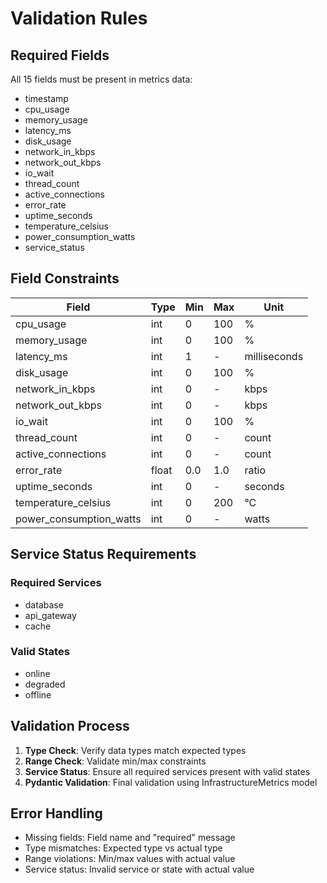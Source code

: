 # Validation Rules

## Required Fields

All 15 fields must be present in metrics data:

- timestamp
- cpu_usage
- memory_usage  
- latency_ms
- disk_usage
- network_in_kbps
- network_out_kbps
- io_wait
- thread_count
- active_connections
- error_rate
- uptime_seconds
- temperature_celsius
- power_consumption_watts
- service_status

## Field Constraints

| Field | Type | Min | Max | Unit |
|-------|------|-----|-----|------|
| cpu_usage | int | 0 | 100 | % |
| memory_usage | int | 0 | 100 | % |
| latency_ms | int | 1 | - | milliseconds |
| disk_usage | int | 0 | 100 | % |
| network_in_kbps | int | 0 | - | kbps |
| network_out_kbps | int | 0 | - | kbps |
| io_wait | int | 0 | 100 | % |
| thread_count | int | 0 | - | count |
| active_connections | int | 0 | - | count |
| error_rate | float | 0.0 | 1.0 | ratio |
| uptime_seconds | int | 0 | - | seconds |
| temperature_celsius | int | 0 | 200 | °C |
| power_consumption_watts | int | 0 | - | watts |

## Service Status Requirements

### Required Services
- database
- api_gateway  
- cache

### Valid States
- online
- degraded
- offline

## Validation Process

1. **Type Check**: Verify data types match expected types
2. **Range Check**: Validate min/max constraints
3. **Service Status**: Ensure all required services present with valid states
4. **Pydantic Validation**: Final validation using InfrastructureMetrics model

## Error Handling

- Missing fields: Field name and "required" message
- Type mismatches: Expected type vs actual type
- Range violations: Min/max values with actual value
- Service status: Invalid service or state with actual value 